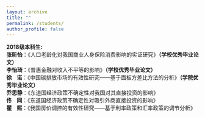 ```yaml
---
layout: archive
title: ""
permalink: /students/
author_profile: false
---
```


<strong>2018级本科生:</strong>
<br><strong>张昕怡</strong>：《人口老龄化对我国商业人身保险消费影响的实证研究》<strong>（学校优秀毕业论文）</strong>
<br><strong>李怡琦</strong>：《普惠金融对收入不平等的影响》<strong>（学校优秀毕业论文）</strong>
<br><strong>徐&nbsp;&nbsp;&nbsp;&nbsp;诺</strong>：《中国碳排放市场的有效性研究——基于面板方差比方法的分析》<strong>（学院优秀毕业论文）</strong>
<br><strong>乔思静</strong>：《东道国经济政策不确定性对我国对其直接投资的影响》
<br><strong>佟&nbsp;&nbsp;&nbsp;&nbsp;同</strong>：《东道国经济政策不确定性对吸引外商直接投资的影响》
<br><strong>瞿&nbsp;&nbsp;&nbsp;&nbsp;熙</strong>：《我国房价调控的有效性研究——基于利率政策和汇率政策的调节分析》